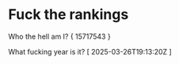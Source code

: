 # Fuck the rankings

Who the hell am I?
{ 15717543 }

What fucking year is it?
[ 2025-03-26T19:13:20Z ]
